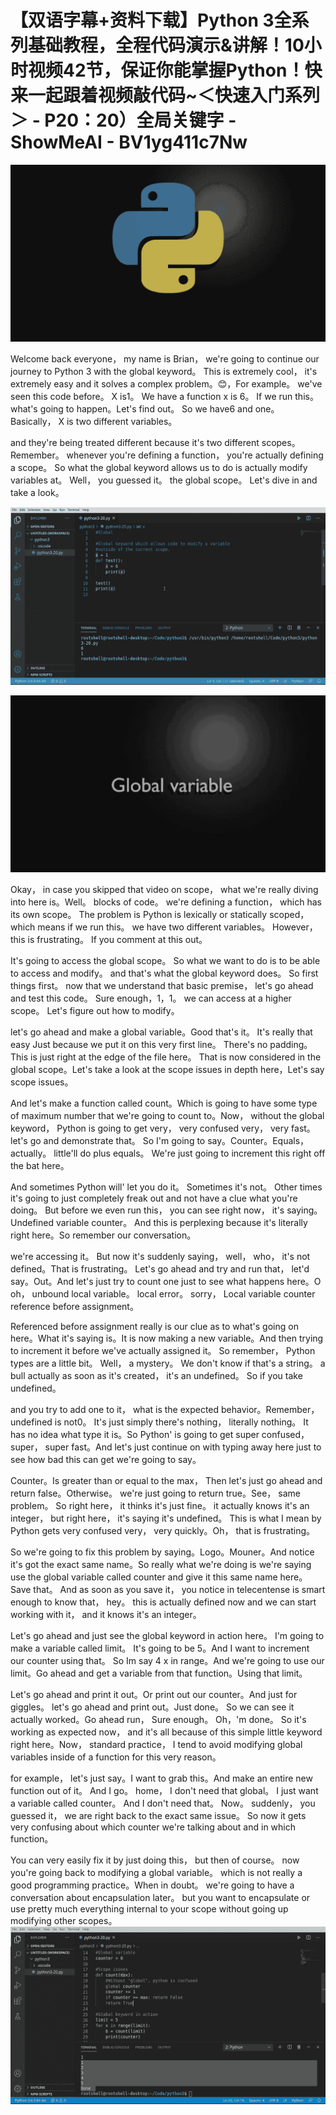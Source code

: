 # 【双语字幕+资料下载】Python 3全系列基础教程，全程代码演示&讲解！10小时视频42节，保证你能掌握Python！快来一起跟着视频敲代码~＜快速入门系列＞ - P20：20）全局关键字 - ShowMeAI - BV1yg411c7Nw

![](img/d5b9b4b1de0f36c8a154c3be6260d944_0.png)

Welcome back everyone， my name is Brian， we're going to continue our journey to Python 3 with the global keyword。 This is extremely cool， it's extremely easy and it solves a complex problem。😊，For example。 we've seen this code before。 X is1。 We have a function x is 6。 If we run this。 what's going to happen。Let's find out。 So we have6 and one。 Basically， X is two different variables。

 and they're being treated different because it's two different scopes。 Remember。 whenever you're defining a function， you're actually defining a scope。 So what the global keyword allows us to do is actually modify variables at。 Well， you guessed it。 the global scope。 Let's dive in and take a look。

![](img/d5b9b4b1de0f36c8a154c3be6260d944_2.png)

![](img/d5b9b4b1de0f36c8a154c3be6260d944_3.png)

Okay， in case you skipped that video on scope， what we're really diving into here is。Well。 blocks of code。 we're defining a function， which has its own scope。 The problem is Python is lexically or statically scoped， which means if we run this。 we have two different variables。 However， this is frustrating。 If you comment at this out。

 It's going to access the global scope。 So what we want to do is to be able to access and modify。 and that's what the global keyword does。 So first things first。 now that we understand that basic premise， let's go ahead and test this code。 Sure enough，1，1。 we can access at a higher scope。 Let's figure out how to modify。

 let's go ahead and make a global variable。Good that's it。 It's really that easy Just because we put it on this very first line。 There's no padding。 This is just right at the edge of the file here。 That is now considered in the global scope。Let's take a look at the scope issues in depth here，Let's say scope issues。

And let's make a function called count。Which is going to have some type of maximum number that we're going to count to。Now， without the global keyword， Python is going to get very， very confused very， very fast。let's go and demonstrate that。 So I'm going to say。Counter。Equals， actually。 little'll do plus equals。 We're just going to increment this right off the bat here。

And sometimes Python will' let you do it。 Sometimes it's not。 Other times it's going to just completely freak out and not have a clue what you're doing。 But before we even run this， you can see right now， it's saying。Undefined variable counter。 And this is perplexing because it's literally right here。So remember our conversation。

 we're accessing it。 But now it's suddenly saying， well， who， it's not defined。That is frustrating。 Let's go ahead and try and run that， let'd say。Out。And let's just try to count one just to see what happens here。O oh， unbound local variable。 local error。 sorry， Local variable counter reference before assignment。

Referenced before assignment really is our clue as to what's going on here。What it's saying is。It is now making a new variable。And then trying to increment it before we've actually assigned it。 So remember， Python types are a little bit。 Well， a mystery。 We don't know if that's a string。 a bull actually as soon as it's created， it's an undefined。 So if you take undefined。

 and you try to add one to it， what is the expected behavior。Remember， undefined is not0。 It's just simply there's nothing， literally nothing。 It has no idea what type it is。So Python' is going to get super confused， super， super fast。And let's just continue on with typing away here just to see how bad this can get we're going to say。

Counter。Is greater than or equal to the max， Then let's just go ahead and return false。Otherwise。 we're just going to return true。See， same problem。 So right here， it thinks it's just fine。 it actually knows it's an integer， but right here， it's saying it's undefined。 This is what I mean by Python gets very confused very， very quickly。Oh， that is frustrating。

 So we're going to fix this problem by saying。Logo。Mouner。And notice it's got the exact same name。So really what we're doing is we're saying use the global variable called counter and give it this same name here。Save that。 And as soon as you save it， you notice in telecentense is smart enough to know that， hey。 this is actually defined now and we can start working with it， and it knows it's an integer。

Let's go ahead and just see the global keyword in action here。 I'm going to make a variable called limit。 It's going to be 5。And I want to increment our counter using that。 So Im say 4 x in range。And we're going to use our limit。Go ahead and get a variable from that function。Using that limit。

Let's go ahead and print it out。Or print out our counter。And just for giggles。 let's go ahead and print out。Just done。 So we can see it actually worked。Go ahead run， Sure enough。 Oh，'m done。 So it's working as expected now， and it's all because of this simple little keyword right here。Now， standard practice， I tend to avoid modifying global variables inside of a function for this very reason。

 for example， let's just say。I want to grab this。And make an entire new function out of it。 And I go。 home， I don't need that global。 I just want a variable called counter。 And I don't need that。 Now。 suddenly， you guessed it， we are right back to the exact same issue。 So now it gets very confusing about which counter we're talking about and in which function。

You can very easily fix it by just doing this， but then of course。 now you're going back to modifying a global variable。 which is not really a good programming practice。When in doubt。 we're going to have a conversation about encapsulation later。 but you want to encapsulate or use pretty much everything internal to your scope without going up modifying other scopes。![](img/d5b9b4b1de0f36c8a154c3be6260d944_5.png)